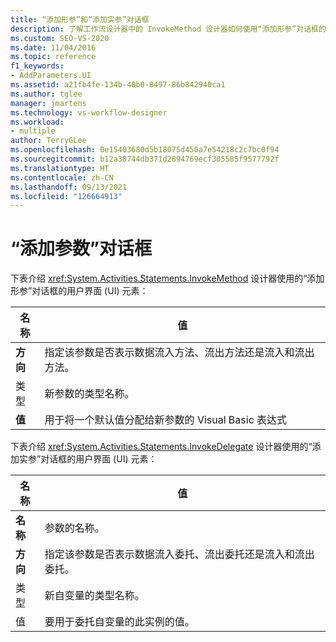 ```yaml
---
title: “添加形参”和“添加实参”对话框
description: 了解工作流设计器中的 InvokeMethod 设计器如何使用“添加形参”对话框的用户界面 (UI) 元素。
ms.custom: SEO-VS-2020
ms.date: 11/04/2016
ms.topic: reference
f1_keywords:
- AddParameters.UI
ms.assetid: a21fb4fe-134b-40b0-8497-86b842940ca1
ms.author: tglee
manager: jmartens
ms.technology: vs-workflow-designer
ms.workload:
- multiple
author: TerryGLee
ms.openlocfilehash: 0e15403680d5b18075d450a7e54218c2c7bc0f94
ms.sourcegitcommit: b12a38744db371d2894769ecf305585f9577792f
ms.translationtype: HT
ms.contentlocale: zh-CN
ms.lasthandoff: 09/13/2021
ms.locfileid: "126664913"
---
```

# <a name="add-parameters-and-add-arguments-dialog-boxes"></a>“添加参数”对话框

下表介绍 <xref:System.Activities.Statements.InvokeMethod> 设计器使用的“添加形参”对话框的用户界面 (UI) 元素：

|名称|值|
|-|-|
|**方向**|指定该参数是否表示数据流入方法、流出方法还是流入和流出方法。|
|类型|新参数的类型名称。|
|**值**|用于将一个默认值分配给新参数的 Visual Basic 表达式|

下表介绍 <xref:System.Activities.Statements.InvokeDelegate> 设计器使用的“添加实参”对话框的用户界面 (UI) 元素：

|名称|值|
|-|-|
|**名称**|参数的名称。|
|**方向**|指定该参数是否表示数据流入委托、流出委托还是流入和流出委托。|
|类型|新自变量的类型名称。|
|值|要用于委托自变量的此实例的值。|
